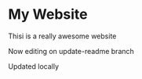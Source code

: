 # My Website

Thisi is a really awesome website

Now editing on update-readme branch

Updated locally